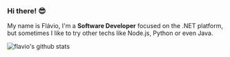 ### Hi there! 😎

My name is Flávio, I'm a <b>Software Developer</b> focused on the .NET platform, but sometimes I like to try other techs like Node.js, Python or even Java.

![flavio's github stats](https://github-readme-stats.vercel.app/api?username=flaviogf&show_icons=true&include_all_commits=true&theme=graywhite)
